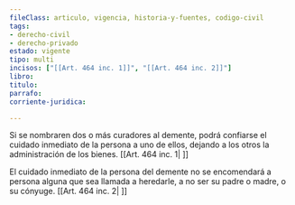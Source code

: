 ```yaml
---
fileClass: articulo, vigencia, historia-y-fuentes, codigo-civil
tags:
- derecho-civil
- derecho-privado
estado: vigente
tipo: multi
incisos: ["[[Art. 464 inc. 1]]", "[[Art. 464 inc. 2]]"]
libro:
titulo:
parrafo:
corriente-juridica:

---
```

Si se nombraren dos o más curadores al demente, podrá confiarse el cuidado inmediato de la persona a uno de ellos, dejando a los otros la administración de los bienes. [[Art. 464 inc. 1| ]]

El cuidado inmediato de la persona del demente no se encomendará a persona alguna que sea llamada a heredarle, a no ser su padre o madre, o su cónyuge. [[Art. 464 inc. 2| ]]